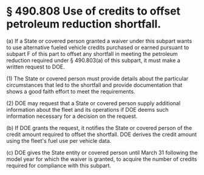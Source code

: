 # § 490.808   Use of credits to offset petroleum reduction shortfall.

(a) If a State or covered person granted a waiver under this subpart wants to use alternative fueled vehicle credits purchased or earned pursuant to subpart F of this part to offset any shortfall in meeting the petroleum reduction required under § 490.803(a) of this subpart, it must make a written request to DOE.


(1) The State or covered person must provide details about the particular circumstances that led to the shortfall and provide documentation that shows a good faith effort to meet the requirements.


(2) DOE may request that a State or covered person supply additional information about the fleet and its operations if DOE deems such information necessary for a decision on the request.


(b) If DOE grants the request, it notifies the State or covered person of the credit amount required to offset the shortfall. DOE derives the credit amount using the fleet's fuel use per vehicle data.


(c) DOE gives the State entity or covered person until March 31 following the model year for which the waiver is granted, to acquire the number of credits required for compliance with this subpart.





